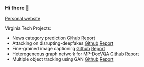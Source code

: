 ### Hi there 👋

[Personal website](https://noto.li/FYNcKd)

Virginia Tech Projects:
  - News category prediction [Github](https://github.com/ting-chih/CS4824-final-project) [Report](https://github.com/ting-chih/CS4824-final-project/blob/main/final%20report.pdf)
  - Attacking on disrupting-deepfakes [Github](https://github.com/ting-chih/CS5914-final-project) [Report](https://github.com/ting-chih/CS5914-final-project/blob/main/Final%20report.pdf)
  - Fine-grained image captioning [Github](https://github.com/ting-chih/CS5814-final-project) [Report](https://github.com/ting-chih/CS5814-final-project/blob/main/final%20DL%20report.pdf)
  - Heterogeneous graph network for MP-DocVQA [Github](https://github.com/ting-chih/CS6804-final-project) [Report](https://github.com/ting-chih/CS6804-final-project/blob/main/final_report.pdf)
  - Multiple object tracking using GAN [Github](https://github.com/stevend-15/cv-project-fall23) [Report](https://github.com/stevend-15/cv-project-fall23/blob/main/5864.pdf)

<!--
- 🔭 I’m currently working on AI, ML/DL, CV and NLP
- 🌱 I’m currently learning 
- 👯 I’m looking to collaborate on ...
- 🤔 I’m looking for help with ...
- 💬 Ask me about ...
- 📫 How to reach me: ...
- 😄 Pronouns: ...
- ⚡ Fun fact: ...
-->
